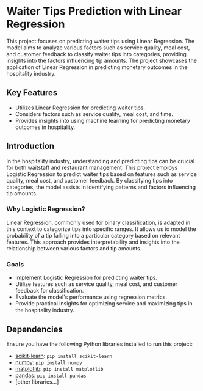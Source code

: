 # Waiter Tips Prediction with Linear Regression

This project focuses on predicting waiter tips using Linear Regression. The model aims to analyze various factors such as service quality, meal cost, and customer feedback to classify waiter tips into categories, providing insights into the factors influencing tip amounts. The project showcases the application of Linear Regression in predicting monetary outcomes in the hospitality industry.

## Key Features
- Utilizes Linear Regression for predicting waiter tips.
- Considers factors such as service quality, meal cost, and time.
- Provides insights into using machine learning for predicting monetary outcomes in hospitality.

## Introduction

In the hospitality industry, understanding and predicting tips can be crucial for both waitstaff and restaurant management. This project employs Logistic Regression to predict waiter tips based on features such as service quality, meal cost, and customer feedback. By classifying tips into categories, the model assists in identifying patterns and factors influencing tip amounts.

### Why Logistic Regression?

Linear Regression, commonly used for binary classification, is adapted in this context to categorize tips into specific ranges. It allows us to model the probability of a tip falling into a particular category based on relevant features. This approach provides interpretability and insights into the relationship between various factors and tip amounts.

### Goals

- Implement Logistic Regression for predicting waiter tips.
- Utilize features such as service quality, meal cost, and customer feedback for classification.
- Evaluate the model's performance using regression metrics.
- Provide practical insights for optimizing service and maximizing tips in the hospitality industry.
## Dependencies

Ensure you have the following Python libraries installed to run this project:

- [scikit-learn](https://scikit-learn.org/stable/): `pip install scikit-learn`
- [numpy](https://numpy.org/): `pip install numpy`
- [matplotlib](https://matplotlib.org/): `pip install matplotlib`
- [pandas](https://pandas.pydata.org/): `pip install pandas`
- [other libraries...]




